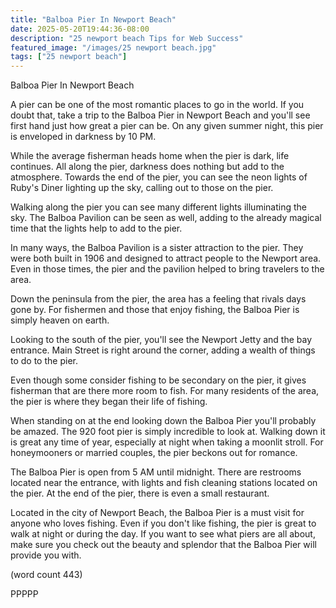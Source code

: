 ```yaml
---
title: "Balboa Pier In Newport Beach"
date: 2025-05-20T19:44:36-08:00
description: "25 newport beach Tips for Web Success"
featured_image: "/images/25 newport beach.jpg"
tags: ["25 newport beach"]
---
```


Balboa Pier In Newport Beach

A pier can be one of the most romantic places to
go in the world.  If you doubt that, take a trip to
the Balboa Pier in Newport Beach and you'll see 
first hand just how great a pier can be.  On any
given summer night, this pier is enveloped in
darkness by 10 PM.

While the average fisherman heads home when the 
pier is dark, life continues.  All along the pier,
darkness does nothing but add to the atmosphere.
Towards the end of the pier, you can see the neon
lights of Ruby's Diner lighting up the sky, calling
out to those on the pier.

Walking along the pier you can see many different
lights illuminating the sky.  The Balboa Pavilion can
be seen as well, adding to the already magical time
that the lights help to add to the pier.

In many ways, the Balboa Pavilion is a sister attraction
to the pier.  They were both built in 1906 and designed
to attract people to the Newport area.  Even in those
times, the pier and the pavilion helped to bring 
travelers to the area.

Down the peninsula from the pier, the area has a 
feeling that rivals days gone by.  For fishermen and
those that enjoy fishing, the Balboa Pier is simply
heaven on earth.  

Looking to the south of the pier, you'll see the Newport
Jetty and the bay entrance.  Main Street is right 
around the corner, adding a wealth of things to do to
the pier.  

Even though some consider fishing to be secondary on 
the pier, it gives fisherman that are there more room
to fish.  For many residents of the area, the pier is
where they began their life of fishing.

When standing on at the end looking down the Balboa 
Pier you'll probably be amazed.  The 920 foot pier is
simply incredible to look at.  Walking down it is 
great any time of year, especially at night when 
taking a moonlit stroll.  For honeymooners or married
couples, the pier beckons out for romance.

The Balboa Pier is open from 5 AM until midnight.  There
are restrooms located near the entrance, with lights
and fish cleaning stations located on the pier.  At
the end of the pier, there is even a small restaurant.

Located in the city of Newport Beach, the Balboa Pier
is a must visit for anyone who loves fishing.  Even if
you don't like fishing, the pier is great to walk at
night or during the day.  If you want to see what piers
are all about, make sure you check out the beauty and
splendor that the Balboa Pier will provide you with.

(word count 443)

PPPPP
